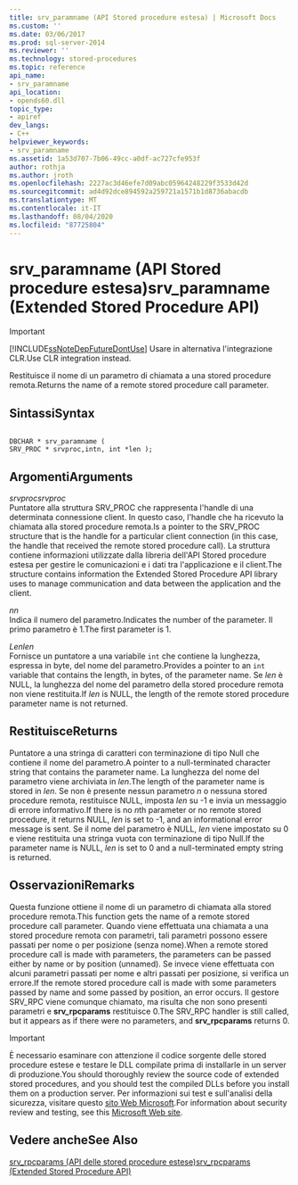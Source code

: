 ```yaml
---
title: srv_paramname (API Stored procedure estesa) | Microsoft Docs
ms.custom: ''
ms.date: 03/06/2017
ms.prod: sql-server-2014
ms.reviewer: ''
ms.technology: stored-procedures
ms.topic: reference
api_name:
- srv_paramname
api_location:
- opends60.dll
topic_type:
- apiref
dev_langs:
- C++
helpviewer_keywords:
- srv_paramname
ms.assetid: 1a53d707-7b06-49cc-a0df-ac727cfe953f
author: rothja
ms.author: jroth
ms.openlocfilehash: 2227ac3d46efe7d09abc05964248229f3533d42d
ms.sourcegitcommit: ad4d92dce894592a259721a1571b1d8736abacdb
ms.translationtype: MT
ms.contentlocale: it-IT
ms.lasthandoff: 08/04/2020
ms.locfileid: "87725804"
---
```

# <a name="srv_paramname-extended-stored-procedure-api"></a><span data-ttu-id="af80a-102">srv_paramname (API Stored procedure estesa)</span><span class="sxs-lookup"><span data-stu-id="af80a-102">srv_paramname (Extended Stored Procedure API)</span></span>
    
> [!IMPORTANT]  
>  [!INCLUDE[ssNoteDepFutureDontUse](../../includes/ssnotedepfuturedontuse-md.md)] <span data-ttu-id="af80a-103">Usare in alternativa l'integrazione CLR.</span><span class="sxs-lookup"><span data-stu-id="af80a-103">Use CLR integration instead.</span></span>  
  
 <span data-ttu-id="af80a-104">Restituisce il nome di un parametro di chiamata a una stored procedure remota.</span><span class="sxs-lookup"><span data-stu-id="af80a-104">Returns the name of a remote stored procedure call parameter.</span></span>  
  
## <a name="syntax"></a><span data-ttu-id="af80a-105">Sintassi</span><span class="sxs-lookup"><span data-stu-id="af80a-105">Syntax</span></span>  
  
```  
  
DBCHAR * srv_paramname (  
SRV_PROC * srvproc,intn, int *len );  
```  
  
## <a name="arguments"></a><span data-ttu-id="af80a-106">Argomenti</span><span class="sxs-lookup"><span data-stu-id="af80a-106">Arguments</span></span>  
 <span data-ttu-id="af80a-107">*srvproc*</span><span class="sxs-lookup"><span data-stu-id="af80a-107">*srvproc*</span></span>  
 <span data-ttu-id="af80a-108">Puntatore alla struttura SRV_PROC che rappresenta l'handle di una determinata connessione client. In questo caso, l'handle che ha ricevuto la chiamata alla stored procedure remota.</span><span class="sxs-lookup"><span data-stu-id="af80a-108">Is a pointer to the SRV_PROC structure that is the handle for a particular client connection (in this case, the handle that received the remote stored procedure call).</span></span> <span data-ttu-id="af80a-109">La struttura contiene informazioni utilizzate dalla libreria dell'API Stored procedure estesa per gestire le comunicazioni e i dati tra l'applicazione e il client.</span><span class="sxs-lookup"><span data-stu-id="af80a-109">The structure contains information the Extended Stored Procedure API library uses to manage communication and data between the application and the client.</span></span>  
  
 <span data-ttu-id="af80a-110">*n*</span><span class="sxs-lookup"><span data-stu-id="af80a-110">*n*</span></span>  
 <span data-ttu-id="af80a-111">Indica il numero del parametro.</span><span class="sxs-lookup"><span data-stu-id="af80a-111">Indicates the number of the parameter.</span></span> <span data-ttu-id="af80a-112">Il primo parametro è 1.</span><span class="sxs-lookup"><span data-stu-id="af80a-112">The first parameter is 1.</span></span>  
  
 <span data-ttu-id="af80a-113">*Len*</span><span class="sxs-lookup"><span data-stu-id="af80a-113">*len*</span></span>  
 <span data-ttu-id="af80a-114">Fornisce un puntatore a una variabile `int` che contiene la lunghezza, espressa in byte, del nome del parametro.</span><span class="sxs-lookup"><span data-stu-id="af80a-114">Provides a pointer to an `int` variable that contains the length, in bytes, of the parameter name.</span></span> <span data-ttu-id="af80a-115">Se *len* è NULL, la lunghezza del nome del parametro della stored procedure remota non viene restituita.</span><span class="sxs-lookup"><span data-stu-id="af80a-115">If *len* is NULL, the length of the remote stored procedure parameter name is not returned.</span></span>  
  
## <a name="returns"></a><span data-ttu-id="af80a-116">Restituisce</span><span class="sxs-lookup"><span data-stu-id="af80a-116">Returns</span></span>  
 <span data-ttu-id="af80a-117">Puntatore a una stringa di caratteri con terminazione di tipo Null che contiene il nome del parametro.</span><span class="sxs-lookup"><span data-stu-id="af80a-117">A pointer to a null-terminated character string that contains the parameter name.</span></span> <span data-ttu-id="af80a-118">La lunghezza del nome del parametro viene archiviata in *len*.</span><span class="sxs-lookup"><span data-stu-id="af80a-118">The length of the parameter name is stored in *len*.</span></span> <span data-ttu-id="af80a-119">Se non è presente nessun parametro *n* o nessuna stored procedure remota, restituisce NULL, imposta *len* su -1 e invia un messaggio di errore informativo.</span><span class="sxs-lookup"><span data-stu-id="af80a-119">If there is no *n*th parameter or no remote stored procedure, it returns NULL, *len* is set to -1, and an informational error message is sent.</span></span> <span data-ttu-id="af80a-120">Se il nome del parametro è NULL, *len* viene impostato su 0 e viene restituita una stringa vuota con terminazione di tipo Null.</span><span class="sxs-lookup"><span data-stu-id="af80a-120">If the parameter name is NULL, *len* is set to 0 and a null-terminated empty string is returned.</span></span>  
  
## <a name="remarks"></a><span data-ttu-id="af80a-121">Osservazioni</span><span class="sxs-lookup"><span data-stu-id="af80a-121">Remarks</span></span>  
 <span data-ttu-id="af80a-122">Questa funzione ottiene il nome di un parametro di chiamata alla stored procedure remota.</span><span class="sxs-lookup"><span data-stu-id="af80a-122">This function gets the name of a remote stored procedure call parameter.</span></span> <span data-ttu-id="af80a-123">Quando viene effettuata una chiamata a una stored procedure remota con parametri, tali parametri possono essere passati per nome o per posizione (senza nome).</span><span class="sxs-lookup"><span data-stu-id="af80a-123">When a remote stored procedure call is made with parameters, the parameters can be passed either by name or by position (unnamed).</span></span> <span data-ttu-id="af80a-124">Se invece viene effettuata con alcuni parametri passati per nome e altri passati per posizione, si verifica un errore.</span><span class="sxs-lookup"><span data-stu-id="af80a-124">If the remote stored procedure call is made with some parameters passed by name and some passed by position, an error occurs.</span></span> <span data-ttu-id="af80a-125">Il gestore SRV_RPC viene comunque chiamato, ma risulta che non sono presenti parametri e **srv_rpcparams** restituisce 0.</span><span class="sxs-lookup"><span data-stu-id="af80a-125">The SRV_RPC handler is still called, but it appears as if there were no parameters, and **srv_rpcparams** returns 0.</span></span>  
  
> [!IMPORTANT]  
>  <span data-ttu-id="af80a-126">È necessario esaminare con attenzione il codice sorgente delle stored procedure estese e testare le DLL compilate prima di installarle in un server di produzione.</span><span class="sxs-lookup"><span data-stu-id="af80a-126">You should thoroughly review the source code of extended stored procedures, and you should test the compiled DLLs before you install them on a production server.</span></span> <span data-ttu-id="af80a-127">Per informazioni sui test e sull'analisi della sicurezza, visitare questo [sito Web Microsoft](https://go.microsoft.com/fwlink/?LinkID=54761&amp;clcid=0x409https://msdn.microsoft.com/security/).</span><span class="sxs-lookup"><span data-stu-id="af80a-127">For information about security review and testing, see this [Microsoft Web site](https://go.microsoft.com/fwlink/?LinkID=54761&amp;clcid=0x409https://msdn.microsoft.com/security/).</span></span>  
  
## <a name="see-also"></a><span data-ttu-id="af80a-128">Vedere anche</span><span class="sxs-lookup"><span data-stu-id="af80a-128">See Also</span></span>  
 [<span data-ttu-id="af80a-129">srv_rpcparams &#40;API delle stored procedure estese&#41;</span><span class="sxs-lookup"><span data-stu-id="af80a-129">srv_rpcparams &#40;Extended Stored Procedure API&#41;</span></span>](srv-rpcparams-extended-stored-procedure-api.md)  
  
  
